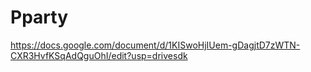 # Pparty
https://docs.google.com/document/d/1KISwoHjIUem-gDagjtD7zWTN-CXR3HvfKSqAdQguOhI/edit?usp=drivesdk
